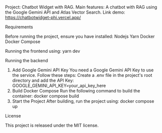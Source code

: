 Project: Chatbot Widget with RAG.
Main features: A chatbot with RAG using the Google Gemini API and Atlas Vector Search.
Link demo: https://chatbotwidget-phi.vercel.app/

Requirements

Before running the project, ensure you have installed:
Nodejs
Yarn
Docker
Docker Compose

Running the frontend
using: yarn dev

Running the backend
1. Add Google Gemini API Key
You need a Google Gemini API Key to use the service. Follow these steps:
Create a .env file in the project's root directory and add the API Key:
GOOGLE_GEMINI_API_KEY=your_api_key_here
2. Build Docker Compose
Run the following command to build the container:
docker compose build
3. Start the Project
After building, run the project using:
docker compose up


License

This project is released under the MIT license.

